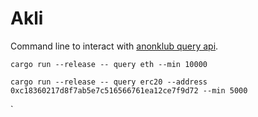 # Akli

Command line to interact with [anonklub query api](https://anonset.fly.dev).

```shell
cargo run --release -- query eth --min 10000
```

``` shell
cargo run --release -- query erc20 --address 0xc18360217d8f7ab5e7c516566761ea12ce7f9d72 --min 5000
```

`
